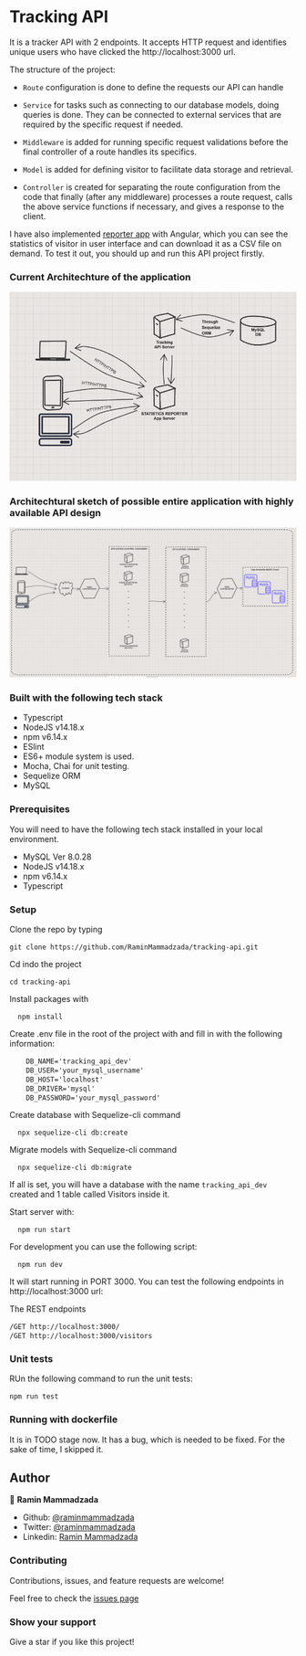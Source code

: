 # Tracking API

It is a tracker API with 2 endpoints. It accepts HTTP request and identifies unique users who have clicked the http://localhost:3000 url.

The structure of the project:

- `Route` configuration is done to define the requests our API can handle
    
- `Service` for tasks such as connecting to our database models, doing queries is done. They can be connected to external services that are required by the specific request if needed.
    
- `Middleware` is added for running specific request validations before the final controller of a route handles its specifics.
    
- `Model` is added for defining visitor to facilitate data storage and retrieval.
    
- `Controller` is created for separating the route configuration from the code that finally (after any middleware) processes a route request, calls the above service functions if necessary, and gives a response to the client.


I have also implemented [reporter app](https://github.com/RaminMammadzada/tracking-report-app) with Angular, which you can see the statistics of visitor in user interface and can download it as a CSV file on demand. To test it out, you should up and run this API project firstly.

### Current Architechture of the application

![alt text](./docs/images/diagram1.png)

### Architechtural sketch of possible entire application with highly available API design

![alt text](./docs/images/diagram2.png)

### Built with the following tech stack

- Typescript
- NodeJS v14.18.x
- npm v6.14.x
- ESlint
- ES6+ module system is used.
- Mocha, Chai for unit testing.
- Sequelize ORM
- MySQL

### Prerequisites
You will need to have the following tech stack installed in your local environment.

- MySQL Ver 8.0.28
- NodeJS v14.18.x
- npm v6.14.x
- Typescript


### Setup

Clone the repo by typing

```
git clone https://github.com/RaminMammadzada/tracking-api.git
```

Cd indo the project

```
cd tracking-api
```

Install packages with

```
  npm install
```

Create .env file in the root of the project with and fill in with the following information:

```
    DB_NAME='tracking_api_dev'
    DB_USER='your_mysql_username'
    DB_HOST='localhost'
    DB_DRIVER='mysql'
    DB_PASSWORD='your_mysql_password'
```

Create database with Sequelize-cli command

```
  npx sequelize-cli db:create
```

Migrate models with Sequelize-cli command

```
  npx sequelize-cli db:migrate
```

If all is set, you will have a database with the name `tracking_api_dev` created and 1 table called Visitors inside it.

Start server with:

```
  npm run start
```

For development you can use the following script:

```
  npm run dev
```

It will start running in PORT 3000.
You can test the following endpoints in http://localhost:3000 url:


The REST endpoints
```
/GET http://localhost:3000/
/GET http://localhost:3000/visitors
```

### Unit tests

RUn the following command to run the unit tests:

```
npm run test
```

### Running with dockerfile

It is in TODO stage now.
It has a bug, which is needed to be fixed.
For the sake of time, I skipped it.

## Author

👤 **Ramin Mammadzada**

- Github: [@raminmammadzada](https://github.com/raminmammadzada)
- Twitter: [@raminmammadzada](https://twitter.com/raminmammadzada)
- Linkedin: [Ramin Mammadzada](https://www.linkedin.com/in/raminmammadzada/)

### Contributing

Contributions, issues, and feature requests are welcome!

Feel free to check the [issues page](https://github.com/RaminMammadzada/tracking-api/issues)

### Show your support

Give a star if you like this project!
